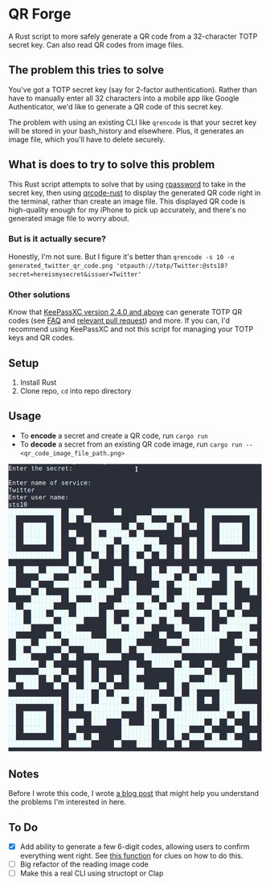 # QR Forge

A Rust script to more safely generate a QR code from a 32-character TOTP secret key. Can also read QR codes from image files.

## The problem this tries to solve

You've got a TOTP secret key (say for 2-factor authentication). Rather than have to manually enter all 32 characters into a mobile app like Google Authenticator, we'd like to generate a QR code of this secret key. 

The problem with using an existing CLI like `qrencode` is that your secret key will be stored in your bash_history and elsewhere. Plus, it generates an image file, which you'll have to delete securely.

## What is does to try to solve this problem

This Rust script attempts to solve that by using [rpassword](https://github.com/conradkdotcom/rpassword) to take in the secret key, then using [qrcode-rust](https://github.com/kennytm/qrcode-rust) to display the generated QR code right in the terminal, rather than create an image file. This displayed QR code is high-quality enough for my iPhone to pick up accurately, and there's no generated image file to worry about.

### But is it actually secure? 

Honestly, I'm not sure. But I figure it's better than `qrencode -s 10 -o generated_twitter_qr_code.png 'otpauth://totp/Twitter:@sts10?secret=hereismysecret&issuer=Twitter'`

### Other solutions

Know that [KeePassXC version 2.4.0 and above](https://keepassxc.org/) can generate TOTP QR codes (see [FAQ](https://keepassxc.org/docs/#faq-security-totp) and [relevant pull request](https://github.com/keepassxreboot/keepassxc/issues/1167)) and more. If you can, I'd recommend using KeePassXC and not this script for managing your TOTP keys and QR codes.

## Setup

1. Install Rust
2. Clone repo, `cd` into repo directory

## Usage

- To **encode** a secret and create a QR code, run `cargo run`
- To **decode** a secret from an existing QR code image, run `cargo run -- <qr_code_image_file_path.png>`

![Demo](demo/demo.png)


## Notes

Before I wrote this code, I wrote [a blog post](https://sts10.github.io/2018/11/26/totp-uris-qr-codes-2-factor.html) that might help you understand the problems I'm interested in here. 

## To Do 

- [x] Add ability to generate a few 6-digit codes, allowing users to confirm everything went right. See [this function](https://github.com/Skarlso/totp/blob/master/src/generator.rs#L9) for clues on how to do this.
- [ ] Big refactor of the reading image code
- [ ] Make this a real CLI using structopt or Clap
